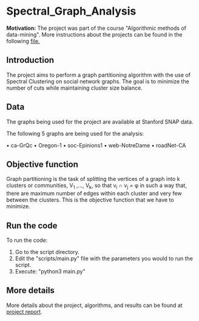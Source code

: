 # Spectral_Graph_Analysis

<b>Motivation:</b> The project was part of the course "Algorithmic methods of data-mining". More instructions about the projects can be found in the following <a href="Project_Instructions.pdf">file.</a>

## Introduction

The project aims to perform a graph partitioning algorithm with the use of Spectral Clustering on social network graphs. The goal is to minimize the number of cuts while maintaining cluster size balance.

## Data

The graphs being used for the project are available at Stanford SNAP data.

The following 5 graphs are being used for the analysis:

• ca-GrQc
• Oregon-1
• soc-Epinions1
• web-NotreDame
• roadNet-CA

## Objective function
Graph partitioning is the task of splitting the vertices of a graph into k clusters or communities, V<sub>1</sub> ,..., V<sub>k</sub>, so that v<sub>i</sub> ∩ v<sub>j</sub> = φ in such a way that, there are maximum number of edges within each cluster and very few between the clusters. This is the objective function that we have to minimize.

## Run the code
To run the code:

1. Go to the script directory.
2. Edit the "scripts/main.py" file with the parameters you would to run the script.
3. Execute: "python3 main.py"

## More details

More details about the project, algorithms, and results can be found at <a href="Project_Report.pdf">project report</a>.
